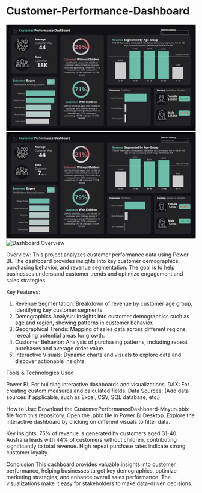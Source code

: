 # Customer-Performance-Dashboard
![Dashboard Overview](https://github.com/mayunbodele/Customer-Performance-Dashboard/blob/main/Customer%20Performance%20Dashboard.png)
![Dashboard Overview](https://github.com/mayunbodele/Customer-Performance-Dashboard/blob/main/CPD%20US.png)
![Dashboard Overview](link_to_screenshot)



Overview:
This project analyzes customer performance data using Power BI. The dashboard provides insights into key customer demographics, purchasing behavior, and revenue segmentation. The goal is to help businesses understand customer trends and optimize engagement and sales strategies.

Key Features:

1. Revenue Segmentation: Breakdown of revenue by customer age group, identifying key customer segments.
2. Demographics Analysis: Insights into customer demographics such as age and region, showing patterns in customer behavior.
3. Geographical Trends: Mapping of sales data across different regions, revealing potential areas for growth.
4. Customer Behavior: Analysis of purchasing patterns, including repeat purchases and average order value.
5. Interactive Visuals: Dynamic charts and visuals to explore data and discover actionable insights.

Tools & Technologies Used

Power BI: For building interactive dashboards and visualizations.
DAX: For creating custom measures and calculated fields.
Data Sources: (Add data sources if applicable, such as Excel, CSV, SQL database, etc.)

How to Use:
Download the CustomerPerformanceDashboard-Mayun.pbix file from this repository.
Open the .pbix file in Power BI Desktop.
Explore the interactive dashboard by clicking on different visuals to filter data.

Key Insights:
75% of revenue is generated by customers aged 31-40.
Australia leads with 44% of customers without children, contributing significantly to total revenue.
High repeat purchase rates indicate strong customer loyalty.

Conclusion
This dashboard provides valuable insights into customer performance, helping businesses target key demographics, optimize marketing strategies, and enhance overall sales performance. The visualizations make it easy for stakeholders to make data-driven decisions.
